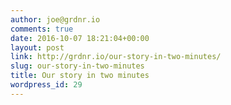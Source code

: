 ```yaml
---
author: joe@grdnr.io
comments: true
date: 2016-10-07 18:21:04+00:00
layout: post
link: http://grdnr.io/our-story-in-two-minutes/
slug: our-story-in-two-minutes
title: Our story in two minutes
wordpress_id: 29
---
```



